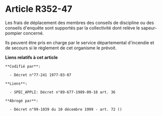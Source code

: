 # Article R352-47

Les frais de déplacement des membres des conseils de discipline ou des conseils d'enquête sont supportés par la collectivité
dont relève le sapeur-pompier concerné.

Ils peuvent être pris en charge par le service départemental d'incendie et de secours si le règlement de cet organisme le
prévoit.

**Liens relatifs à cet article**

	**Codifié par**:

	  - Décret n°77-241 1977-03-07

	**Liens**:

	  - SPEC_APPLI: Décret n°89-677-1989-09-18 art. 36

	**Abrogé par**:

	  - Décret n°99-1039 du 10 décembre 1999 - art. 72 ()
